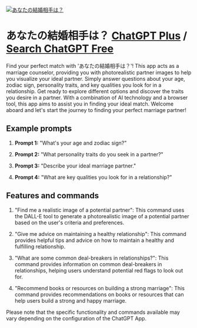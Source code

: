 
[![あなたの結婚相手は？](https://files.oaiusercontent.com/file-lfxTv0ALJrWTorTreM3y7N2c?se=2123-10-18T01%3A02%3A42Z&sp=r&sv=2021-08-06&sr=b&rscc=max-age%3D31536000%2C%20immutable&rscd=attachment%3B%20filename%3D74115d46-bc6a-4c19-bfb8-6afdd73913f8.png&sig=BtDm34rBCaR/V1p8KTXR956FAbtz8kspt4PGAz7CEPU%3D)](https://chat.openai.com/g/g-1xdg5Bona-anatanojie-hun-xiang-shou-ha)

# あなたの結婚相手は？ [ChatGPT Plus](https://chat.openai.com/g/g-1xdg5Bona-anatanojie-hun-xiang-shou-ha) / [Search ChatGPT Free](https://gptcall.net/index.html#/?search=%E3%81%82%E3%81%AA%E3%81%9F%E3%81%AE%E7%B5%90%E5%A9%9A%E7%9B%B8%E6%89%8B%E3%81%AF%EF%BC%9F)

Find your perfect match with 'あなたの結婚相手は？'! This app acts as a marriage counselor, providing you with photorealistic partner images to help you visualize your ideal partner. Simply answer questions about your age, zodiac sign, personality traits, and key qualities you look for in a relationship. Get ready to explore different options and discover the traits you desire in a partner. With a combination of AI technology and a browser tool, this app aims to assist you in finding your ideal match. Welcome aboard and let's start the journey to finding your perfect marriage partner!

## Example prompts

1. **Prompt 1:** "What's your age and zodiac sign?"

2. **Prompt 2:** "What personality traits do you seek in a partner?"

3. **Prompt 3:** "Describe your ideal marriage partner."

4. **Prompt 4:** "What are key qualities you look for in a relationship?"

## Features and commands

1. "Find me a realistic image of a potential partner": This command uses the DALL-E tool to generate a photorealistic image of a potential partner based on the user's criteria and preferences.

2. "Give me advice on maintaining a healthy relationship": This command provides helpful tips and advice on how to maintain a healthy and fulfilling relationship.

3. "What are some common deal-breakers in relationships?": This command provides information on common deal-breakers in relationships, helping users understand potential red flags to look out for.

4. "Recommend books or resources on building a strong marriage": This command provides recommendations on books or resources that can help users build a strong and happy marriage.

Please note that the specific functionality and commands available may vary depending on the configuration of the ChatGPT App.


